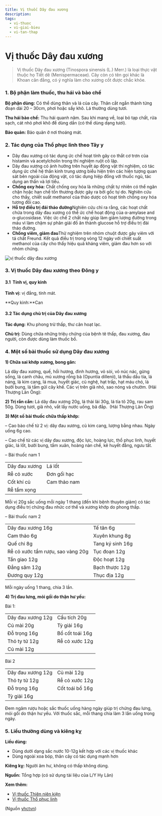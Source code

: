 ```yaml
---
title: Vị thuốc Dây đau xương
description: 
tags:
  - vi-thuoc
  - vi-giai-bieu
  - vi-tan-thap
---
```


# Vị thuốc Dây đau xương 

> Vị thuốc Dây đau xương (Tinospora sinensis (L.) Merr.) là loại thực vật thuộc họ Tiết dê (Menispermaceae). Cây còn có tên gọi khác là Khoan cân đằng, có ý nghĩa làm cho xương cốt được chắc khỏe.

### 1. Bộ phận làm thuốc, thu hái và bào chế

**Bộ phận dùng:** Có thể dùng thân và lá của cây. Thân cắt ngắn thành từng đoạn dài 20 – 30cm, phơi hoặc sấy khô. Lá thường dùng tươi.

**Thu hái bào chế:** Thu hái quanh năm. Sau khi mang về, loại bỏ tạp chất, rửa sạch, cát nhỏ phơi khô để dùng dần (có thể dùng dạng tươi).

**Bảo quản:** Bảo quản ở nơi thoáng mát.

### 2. Tác dụng của Thổ phục linh theo Tây y

* Dây đau xương có tác dụng ức chế hoạt tính gây co thắt cơ trơn của histamin và acetylcholin trong thí nghiệm ruột cô lập.
* Dây đau xương có ảnh hưởng trên huyết áp động vật thí nghiệm, có tác dụng ức chế hệ thần kinh trung ương biểu hiện trên các hiện tượng quan sát bên ngoài của động vật, có tác dụng hiệp đồng với thuốc ngủ, tác dụng an thần và lợi tiểu.
* **Chống oxy hóa:** Chất chống oxy hóa là những chất tự nhiên có thể ngăn chặn hoặc hạn chế tổn thương được gây ra bởi gốc tự do. Nghiên cứu cho thấy, chiết suất methanol của thảo dược có hoạt tính chống oxy hóa tương đối cao.
* **Hỗ trợ điều trị đái tháo đường**Nghiên cứu chỉ ra rằng, các hoạt chất chứa trong dây đau xương có thể ức chế hoạt động của α-amylase and α-glucosidase. Việc ức chế 2 chất này giúp làm giảm lượng đường trong máu vì làm chậm sự phân giải đồ ăn thành glucose hỗ trợ điều trị đái tháo đường.
* **Chống viêm, giảm đau**Thử nghiệm trên nhóm chuột được gây viêm với tá chất Freund. Kết quả điều trị trong vòng 12 ngày với chiết suất methanol của cây cho thấy hiệu quả kháng viêm, giảm đau hơn so với nhóm chứng.

![vị thuốc dây đau xương](/imgs/yhctvn/vi-thuoc-day-dau-xuong.jpg)

### 3. Vị thuốc Dây đau xương theo Đông y

#### 3.1  Tính vị, quy kinh

**Tính vị:** vị đắng, tính mát.

**Quy kinh:**Can

#### 3.2 Tác dụng chủ trị của Dây đau xương

**Tác dụng:** Khu phong trừ thấp, thư cân hoạt lạc.

**Chủ trị:** Dùng chữa những triệu chứng của bệnh tê thấp, đau xương, đau người, còn được dùng làm thuốc bổ.

### 4. Một số bài thuốc sử dụng Dây đau xương

**1) Chữa sai khớp xương, bong gân:**

Lá dây đau xương, quế, hồi hương, đinh hương, vỏ sòi, vỏ núc nác, gừng sống, lá canh châu, mủ xương rồng bà (Opuntia dillenii), lá thầu dầu tía, lá náng, lá kim cang, lá mua, huyết giác, củ nghệ, hạt trấp, hạt máu chó, lá bưởi bung, lá tầm gửi cây khế. Các vị trên giã nhỏ, sao nóng và chườm. (Hải Thượng Lãn Ông):

**2) Trị rắn cắn:** Lá dây đau xương 20g, lá thài lài 30g, lá tía tô 20g, rau sam 50g. Dùng tươi, giã nhỏ, vắt lấy nước uống, bã đắp.  (Hải Thượng Lãn Ông)

**3) Một số bài thuốc chữa thấp khớp:**

– Cao bào chế từ 2 vị: dây đau xương, củ kim cang, lượng bằng nhau. Ngày uống 6g cao.

– Cao chế từ các vị dây đau xương, độc lực, hoàng lực, thổ phục linh, huyết giác, lá lốt, bưởi bung, tầm xuân, hoàng nàn chế, kê huyết đằng, ngưu tất.

– Bài thuốc nam 1

|  |  |
| --- | --- |
| Dây đau xương | Lá lốt |
| Rễ cỏ xước | Đơn gối hạc |
| Cốt khí củ | Cam thảo nam |
| Rễ tầm xọng |  |

Mỗi vị 20g sắc uống mỗi ngày 1 thang (đến khi bệnh thuyên giảm) có tác dụng điều trị chứng đau nhức cơ thể và xương khớp do phong thấp.

– Bài thuốc nam 2

|  |  |
| --- | --- |
| Dây đau xương 16g | Tế tân 6g |
| Cam thảo 6g | Xuyên khung 8g |
| Quế chi 8g | Tang ký sinh 16g |
| Rễ cỏ xước tẩm rượu, sao vàng 20g | Tục đoạn 12g |
| Tần giao 12g | Độc hoạt 12g |
| Đẳng sâm 12g | Bạch thược 12g |
| Đương quy 12g | Thục địa 12g |

Mỗi ngày uống 1 thang, chia 3 lần.

**4) Trị đau lưng, mỏi gối do thận hư yếu:**

Bài 1:

|  |  |
| --- | --- |
| Dây đau xương 12g | Cẩu tích 20g |
| Củ mài 20g | Tỳ giải 16g |
| Đỗ trọng 16g | Bổ cốt toái 16g |
| Thỏ ty tử 12g | Rễ cỏ xước 12g |
| Củ mài 12g |  |

Bài 2

|  |  |
| --- | --- |
| Dây đau xương 12g | Củ mài 12g |
| Thỏ ty tử 12g | Rễ cỏ xước 12g |
| Đỗ trọng 16g | Cốt toái bổ 16g |
| Tỳ giải 16g |  |

Đem ngâm rượu hoặc sắc thuốc uống hàng ngày giúp trị chứng đau lưng, mỏi gối do thận hư yếu. Với thuốc sắc, mỗi thang chia làm 3 lần uống trong ngày.

### 5. Liều thường dùng và kiêng kỵ

**Liều dùng:**

* Dùng dưới dạng sắc nước 10-12g kết hợp với các vị thuốc khác
* Dùng ngoài xoa bóp, thân cây có tác dụng mạnh hơn

**Kiêng kỵ:** Người âm hư, không có thấp không dùng.

**Nguồn:** Tổng hợp (có sử dụng tài liệu của L/Y Hy Lãn)

**Xem thêm:**

* [Vị thuốc Thiên niên kiện](/yhctvn/vi-thuoc-thien-nien-kien/)
* [Vị thuốc Thổ phục linh](/yhctvn/vi-thuoc-tho-phuc-linh/)

(Nguồn <a href="https://yhctvn.com/vi-thuoc-day-dau-xuong/" target="_blank">yhctvn</a>)
